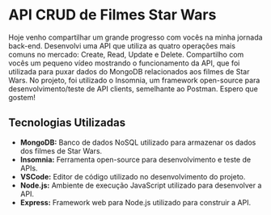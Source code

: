 # API CRUD de Filmes Star Wars

Hoje venho compartilhar um grande progresso com vocês na minha jornada back-end. Desenvolvi uma API que utiliza as quatro operações mais comuns no mercado: Create, Read, Update e Delete. Compartilho com vocês um pequeno vídeo mostrando o funcionamento da API, que foi utilizada para puxar dados do MongoDB relacionados aos filmes de Star Wars. No projeto, foi utilizado o Insomnia, um framework open-source para desenvolvimento/teste de API clients, semelhante ao Postman. Espero que gostem!

## Tecnologias Utilizadas

- **MongoDB:** Banco de dados NoSQL utilizado para armazenar os dados dos filmes de Star Wars.
- **Insomnia:** Ferramenta open-source para desenvolvimento e teste de APIs.
- **VSCode:** Editor de código utilizado no desenvolvimento do projeto.
- **Node.js:** Ambiente de execução JavaScript utilizado para desenvolver a API.
- **Express:** Framework web para Node.js utilizado para construir a API.
